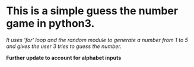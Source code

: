 # This is a simple guess the number game in python3.

*It uses 'for' loop and the random module to generate a number from 1 to 5 and gives the user 3 tries to guess the number.*

**Further update to account for alphabet inputs**
